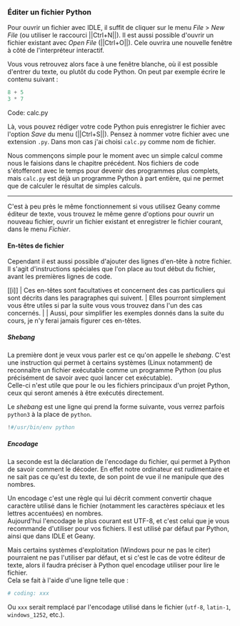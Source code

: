 ### Éditer un fichier Python

Pour ouvrir un fichier avec IDLE, il suffit de cliquer sur le menu _File_ > _New File_ (ou utiliser le raccourci ||Ctrl+N||).
Il est aussi possible d'ouvrir un fichier existant avec _Open File_ (||Ctrl+O||).
Cele ouvrira une nouvelle fenêtre à côté de l'interpréteur interactif.

Vous vous retrouvez alors face à une fenêtre blanche, où il est possible d'entrer du texte, ou plutôt du code Python.
On peut par exemple écrire le contenu suivant :

```python
8 + 5
3 * 7
```
Code: calc.py

Là, vous pouvez rédiger votre code Python puis enregistrer le fichier avec l'option _Save_ du menu (||Ctrl+S||).
Pensez à nommer votre fichier avec une extension `.py`.
Dans mon cas j'ai choisi `calc.py` comme nom de fichier.

Nous commençons simple pour le moment avec un simple calcul comme nous le faisions dans le chapitre précédent.
Nos fichiers de code s'étofferont avec le temps pour devenir des programmes plus complets, mais `calc.py` est déjà un programme Python à part entière, qui ne permet que de calculer le résultat de simples calculs.

--------------------

C'est à peu près le même fonctionnement si vous utilisez Geany comme éditeur de texte, vous trouvez le même genre d'options pour ouvrir un nouveau fichier, ouvrir un fichier existant et enregistrer le fichier courant, dans le menu _Fichier_.

#### En-têtes de fichier

Cependant il est aussi possible d'ajouter des lignes d'en-tête à notre fichier.
Il s'agit d'instructions spéciales que l'on place au tout début du fichier, avant les premières lignes de code.

[[i]]
| Ces en-têtes sont facultatives et concernent des cas particuliers qui sont décrits dans les paragraphes qui suivent.
| Elles pourront simplement vous être utiles si par la suite vous vous trouvez dans l'un des cas concernés.
|
| Aussi, pour simplifier les exemples donnés dans la suite du cours, je n'y ferai jamais figurer ces en-têtes.

##### Shebang

La première dont je veux vous parler est ce qu'on appelle le _shebang_.
C'est une instruction qui permet à certains systèmes (Linux notamment) de reconnaître un fichier exécutable comme un programme Python (ou plus précisément de savoir avec quoi lancer cet exécutable).  
Celle-ci n'est utile que pour le ou les fichiers principaux d'un projet Python, ceux qui seront amenés à être exécutés directement.

Le _shebang_ est une ligne qui prend la forme suivante, vous verrez parfois `python3` à la place de `python`.

```python
!#/usr/bin/env python
```

##### Encodage

La seconde est la déclaration de l'encodage du fichier, qui permet à Python de savoir comment le décoder.
En effet notre ordinateur est rudimentaire et ne sait pas ce qu'est du texte, de son point de vue il ne manipule que des nombres.

Un encodage c'est une règle qui lui décrit comment convertir chaque caractère utilisé dans le fichier (notamment les caractères spéciaux et les lettres accentuées) en nombres.  
Aujourd'hui l'encodage le plus courant est UTF-8, et c'est celui que je vous recommande d'utiliser pour vos fichiers.
Il est utilisé par défaut par Python, ainsi que dans IDLE et Geany.

Mais certains systèmes d'exploitation (Windows pour ne pas le citer) pourraient ne pas l'utiliser par défaut, et si c'est le cas de votre éditeur de texte, alors il faudra préciser à Python quel encodage utiliser pour lire le fichier.  
Cela se fait à l'aide d'une ligne telle que :

```python
# coding: xxx
```

Ou `xxx` serait remplacé par l'encodage utilisé dans le fichier (`utf-8`, `latin-1`, `windows_1252`, etc.).
